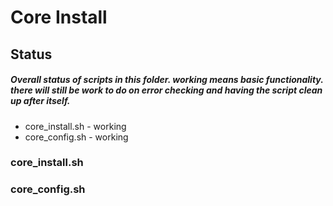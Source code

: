 # Core Install

## Status 
##### Overall status of scripts in this folder. working means basic functionality. there will still be work to do on error checking and having the script clean up after itself.
* core_install.sh - working
* core_config.sh - working

### core_install.sh

### core_config.sh
